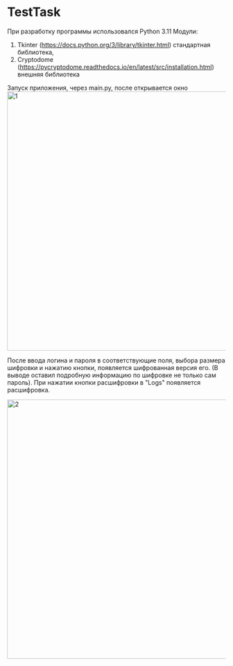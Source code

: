 # TestTask
При разработку программы использовался Python 3.11
Модули: 
1) Tkinter (https://docs.python.org/3/library/tkinter.html) стандартная библиотека, 
2) Cryptodome (https://pycryptodome.readthedocs.io/en/latest/src/installation.html) внешняя библиотека

Запуск приложения, через main.py, после открывается окно
<img width="597" alt="1" src="https://user-images.githubusercontent.com/87820203/202854731-16899bfd-177c-47b8-bbdc-730c366a21c8.PNG">

После ввода логина и пароля в соответствующие поля, выбора размера шифровки и нажатию кнопки, появляется шифрованная версия его. (В выводе оставил подробную информацию по шифровке не только сам пароль).
При нажатии кнопки расшифровки в "Logs" появляется расшифровка.

<img width="597" alt="2" src="https://user-images.githubusercontent.com/87820203/202855003-c3e55838-2605-4f69-a3de-6de027655a88.PNG">
